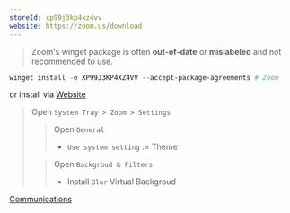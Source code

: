 ```yaml
---
storeId: xp99j3kp4xz4vv
website: https://zoom.us/download
---
```



> Zoom's winget package is often **out-of-date** or **mislabeled** and not recommended to use.

```powershell
winget install -e XP99J3KP4XZ4VV --accept-package-agreements # Zoom
```

or install via [Website](https://zoom.us/download)  

> Open `System Tray > Zoom > Settings`
>> Open `General`
>> - `Use system setting` := Theme
> 
>> Open `Backgroud & Filters`
>> -  Install `Blur` Virtual Backgroud



[Communications](../notes/Communications.md)
